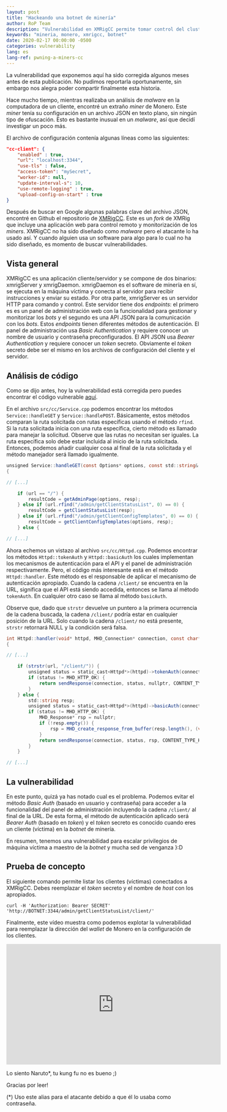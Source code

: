 ```yaml
---
layout: post
title: "Hackeando una botnet de minería"
author: RoP Team
description: "Vulnerabilidad en XMRigCC permite tomar control del cluster de minería"
keywords: "mineria, monero, xmrigcc, botnet"
date: 2020-02-17 00:00:00 -0500
categories: vulnerability
lang: es
lang-ref: pwning-a-miners-cc
---
```


La vulnerabilidad que exponemos aquí ha sido corregida algunos meses antes de esta publicación. No pudimos reportarla oportunamente, sin embargo nos alegra poder compartir finalmente esta historia.

Hace mucho tiempo, mientras realizaba un análisis de *malware* en la computadora de un cliente, encontré un extraño *miner* de Monero. Este *miner* tenía su configuración en un archivo JSON en texto plano, sin ningún tipo  de ofuscación. Esto es bastante inusual en un *malware*, así que decidí investigar un poco más.

<!--more-->

El archivo de configuración contenía algunas líneas como las siguientes:

```json
"cc-client": {
    "enabled" : true,
    "url": "localhost:3344",
    "use-tls" : false,
    "access-token": "mySecret",
    "worker-id": null,
    "update-interval-s": 10,
    "use-remote-logging" : true,
    "upload-config-on-start" : true
}
```

Después de buscar en Google algunas palabras clave del archivo JSON, encontré en Github el repositorio de [XMRigCC][1]. Este es un *fork* de XMRig que incluye una aplicación web para control remoto y monitorización de los *miners*. XMRigCC no ha sido diseñado como *malware* pero el atacante lo ha usado así. Y cuando alguien usa un software para algo para lo cual no ha sido diseñado, es momento de buscar vulnerabilidades.

## Vista general

XMRigCC es una aplicación cliente/servidor y se compone de dos binarios: xmrigServer y xmrigDaemon. xmrigDaemon es el software de minería en sí, se ejecuta en la máquina víctima y conecta al servidor para recibir instrucciones y enviar su estado. Por otra parte, xmrigServer es un servidor HTTP para comando y control. Este servidor tiene dos *endpoints*: el primero es es un panel de administración web con la funcionalidad para gestionar y monitorizar los *bots* y el segundo es una API JSON para la comunicación con los *bots*. Estos *endpoints* tienen diferentes métodos de autenticación. El panel de administración usa *Basic Authentication* y requiere conocer un nombre de usuario y contraseña preconfigurados. El API JSON usa *Bearer Authentication* y requiere conocer un *token* secreto. Obviamente el *token* secreto debe ser el mismo en los archivos de configuración del cliente y el servidor.

## Análisis de código

Como se dijo antes, hoy la vulnerabilidad está corregida pero puedes encontrar el código vulnerable [aquí][2].

En el archivo `src/cc/Service.cpp` podemos encontrar los métodos `Service::handleGET` y `Service::handlePOST`. Básicamente, estos métodos comparan la ruta solicitada con rutas específicas usando el método `rfind`. Si la ruta solicitada inicia con una ruta específica, cierto método es llamado para manejar la solicitud. Observe que las rutas no necesitan ser iguales. La ruta específica solo debe estar incluida al inicio de la ruta solicitada. Entonces, podemos añadir cualquier cosa al final de la ruta solicitada y el método manejador será llamado igualmente.

```csharp
unsigned Service::handleGET(const Options* options, const std::string& url, const std::string& clientIp, const std::string& clientId, std::string& resp)
{

// [...]

	if (url == "/") {
		resultCode = getAdminPage(options, resp);
	} else if (url.rfind("/admin/getClientStatusList", 0) == 0) {
		resultCode = getClientStatusList(resp);
	} else if (url.rfind("/admin/getClientConfigTemplates", 0) == 0) {
		resultCode = getClientConfigTemplates(options, resp);
	} else {

// [...]
```

Ahora echemos un vistazo al archivo `src/cc/Httpd.cpp`. Podemos encontrar los métodos `Httpd::tokenAuth` y `Httpd::basicAuth` los cuales implementan los mecanismos de autenticación para el API y el panel de administración respectivamente. Pero, el código más interesante está en el método  `Httpd::handler`. Este método es el responsable de aplicar el mecanismo de autenticación apropiado. Cuando la cadena `/client/` se encuentra en la URL, significa que el API está siendo accedida, entonces se llama al método `tokenAuth`. En cualquier otro caso se llama al método `basicAuth`.

Observe que, dado que `strstr` devuelve un puntero a la primera ocurrencia de la cadena buscada, la cadena `/client/` podría estar en cualquier posición de la URL. Solo cuando la cadena `/client/` no está presente, `strstr` retornará NULL y la condición será falsa.

```csharp
int Httpd::handler(void* httpd, MHD_Connection* connection, const char* url, const char* method, const char* version, const char* upload_data, size_t* upload_data_size, void** con_cls)
{

// [...]

    if (strstr(url, "/client/")) {
        unsigned status = static_cast<Httpd*>(httpd)->tokenAuth(connection, clientIp);
        if (status != MHD_HTTP_OK) {
            return sendResponse(connection, status, nullptr, CONTENT_TYPE_JSON);
        }
    } else {
        std::string resp;
        unsigned status = static_cast<Httpd*>(httpd)->basicAuth(connection, clientIp, resp);
        if (status != MHD_HTTP_OK) {
            MHD_Response* rsp = nullptr;
            if (!resp.empty()) {
                rsp = MHD_create_response_from_buffer(resp.length(), (void*)resp.c_str(), MHD_RESPMEM_MUST_COPY);
            }
            return sendResponse(connection, status, rsp, CONTENT_TYPE_HTML);
        }
    }

// [...]
```

## La vulnerabilidad

En este punto, quizá ya has notado cual es el problema. Podemos evitar el método *Basic Auth* (basado en usuario y contraseña) para acceder a la funcionalidad del panel de administración incluyendo la cadena `/client/` al final de la URL. De esta forma, el método de autenticación aplicado será *Bearer Auth* (basado en *token*) y el *token* secreto es conocido cuando eres un cliente (víctima) en la *botnet* de minería.

En resumen, tenemos una vulnerabilidad para escalar privilegios de máquina víctima a maestro de la *botnet* y mucha sed de venganza }:D

## Prueba de concepto

El siguiente comando permite listar los clientes (víctimas) conectados a XMRigCC. Debes reemplazar el *token* secreto y el nombre de *host* con los apropiados.

```shell
curl -H 'Authorization: Bearer SECRET' 'http://BOTNET:3344/admin/getClientStatusList/client/'
```

Finalmente, este vídeo muestra como podemos explotar la vulnerabilidad para reemplazar la dirección del *wallet* de Monero en la configuración de los clientes.

<div align="center"><iframe width="560" height="315" src="https://www.youtube.com/embed/Ol3s-5svYbM" frameborder="0" allow="accelerometer; autoplay; encrypted-media; gyroscope; picture-in-picture" allowfullscreen></iframe></div>

Lo siento Naruto*, tu kung fu no es bueno ;)

Gracias por leer!

(*) Uso este alias para el atacante debido a que él lo usaba como contraseña.

[1]: https://github.com/Bendr0id/xmrigCC
[2]: https://github.com/Bendr0id/xmrigCC/tree/2.0.0
